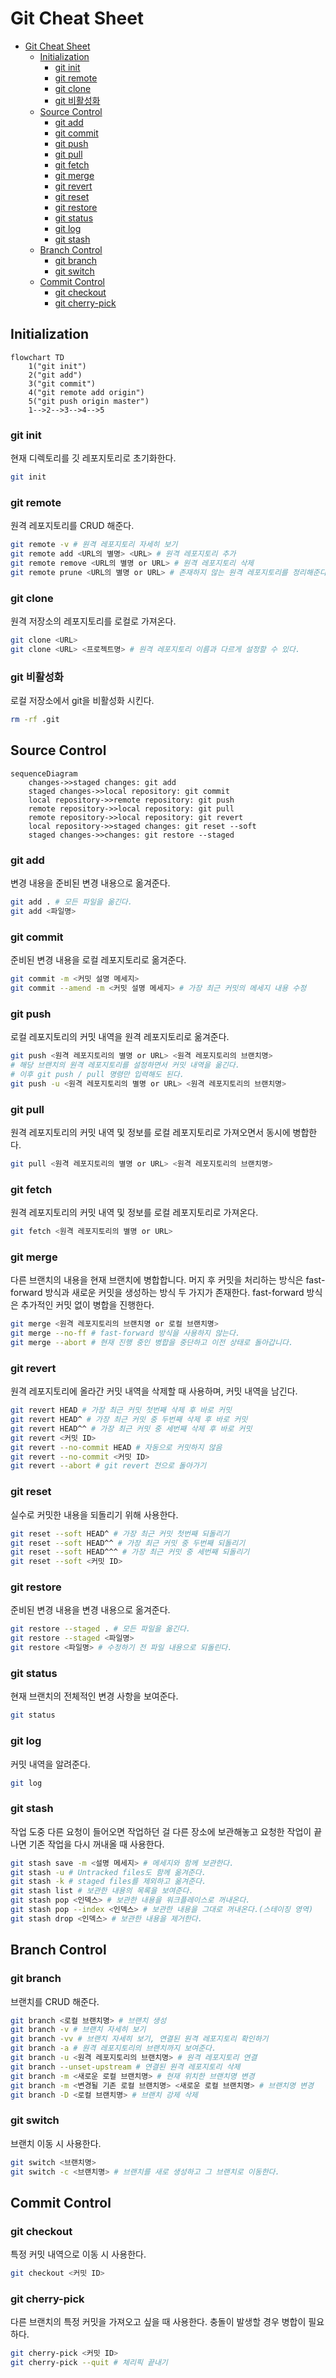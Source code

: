 # Git Cheat Sheet

- [Git Cheat Sheet](#git-cheat-sheet)
  - [Initialization](#initialization)
    - [git init](#git-init)
    - [git remote](#git-remote)
    - [git clone](#git-clone)
    - [git 비활성화](#git-비활성화)
  - [Source Control](#source-control)
    - [git add](#git-add)
    - [git commit](#git-commit)
    - [git push](#git-push)
    - [git pull](#git-pull)
    - [git fetch](#git-fetch)
    - [git merge](#git-merge)
    - [git revert](#git-revert)
    - [git reset](#git-reset)
    - [git restore](#git-restore)
    - [git status](#git-status)
    - [git log](#git-log)
    - [git stash](#git-stash)
  - [Branch Control](#branch-control)
    - [git branch](#git-branch)
    - [git switch](#git-switch)
  - [Commit Control](#commit-control)
    - [git checkout](#git-checkout)
    - [git cherry-pick](#git-cherry-pick)

## Initialization

```mermaid
flowchart TD
    1("git init")
    2("git add")
    3("git commit")
    4("git remote add origin")
    5("git push origin master")
    1-->2-->3-->4-->5
```

### git init

현재 디렉토리를 깃 레포지토리로 초기화한다.

```sh
git init
```

### git remote

원격 레포지토리를 CRUD 해준다.

```sh
git remote -v # 원격 레포지토리 자세히 보기
git remote add <URL의 별명> <URL> # 원격 레포지토리 추가
git remote remove <URL의 별명 or URL> # 원격 레포지토리 삭제
git remote prune <URL의 별명 or URL> # 존재하지 않는 원격 레포지토리를 정리해준다.
```

### git clone

원격 저장소의 레포지토리를 로컬로 가져온다.

```sh
git clone <URL>
git clone <URL> <프로젝트명> # 원격 레포지토리 이름과 다르게 설정할 수 있다.
```

### git 비활성화

로컬 저장소에서 git을 비활성화 시킨다.

```sh
rm -rf .git
```

## Source Control

```mermaid
sequenceDiagram
    changes->>staged changes: git add
    staged changes->>local repository: git commit
    local repository->>remote repository: git push
    remote repository->>local repository: git pull
    remote repository->>local repository: git revert
    local repository->>staged changes: git reset --soft
    staged changes->>changes: git restore --staged
```

### git add

변경 내용을 준비된 변경 내용으로 옮겨준다.

```sh
git add . # 모든 파일을 옮긴다.
git add <파일명>
```

### git commit

준비된 변경 내용을 로컬 레포지토리로 옮겨준다.

```sh
git commit -m <커밋 설명 메세지>
git commit --amend -m <커밋 설명 메세지> # 가장 최근 커밋의 메세지 내용 수정
```

### git push

로컬 레포지토리의 커밋 내역을 원격 레포지토리로 옮겨준다.

```sh
git push <원격 레포지토리의 별명 or URL> <원격 레포지토리의 브랜치명>
# 해당 브랜치의 원격 레포지토리를 설정하면서 커밋 내역을 옮긴다.
# 이후 git push / pull 명령만 입력해도 된다.
git push -u <원격 레포지토리의 별명 or URL> <원격 레포지토리의 브랜치명>
```

### git pull

원격 레포지토리의 커밋 내역 및 정보를 로컬 레포지토리로 가져오면서 동시에 병합한다.

```sh
git pull <원격 레포지토리의 별명 or URL> <원격 레포지토리의 브랜치명>
```

### git fetch

원격 레포지토리의 커밋 내역 및 정보를 로컬 레포지토리로 가져온다.

```sh
git fetch <원격 레포지토리의 별명 or URL>
```

### git merge

다른 브랜치의 내용을 현재 브랜치에 병합합니다.
머지 후 커밋을 처리하는 방식은 fast-forward 방식과 새로운 커밋을 생성하는 방식 두 가지가 존재한다.
fast-forward 방식은 추가적인 커밋 없이 병합을 진행한다.

```sh
git merge <원격 레포지토리의 브랜치명 or 로컬 브랜치명>
git merge --no-ff # fast-forward 방식을 사용하지 않는다.
git merge --abort # 현재 진행 중인 병합을 중단하고 이전 상태로 돌아갑니다.
```

### git revert

원격 레포지토리에 올라간 커밋 내역을 삭제할 때 사용하며, 커밋 내역을 남긴다.

```sh
git revert HEAD # 가장 최근 커밋 첫번째 삭제 후 바로 커밋
git revert HEAD^ # 가장 최근 커밋 중 두번째 삭제 후 바로 커밋
git revert HEAD^^ # 가장 최근 커밋 중 세번째 삭제 후 바로 커밋
git revert <커밋 ID>
git revert --no-commit HEAD # 자동으로 커밋하지 않음
git revert --no-commit <커밋 ID>
git revert --abort # git revert 전으로 돌아가기
```

### git reset

실수로 커밋한 내용을 되돌리기 위해 사용한다.

```sh
git reset --soft HEAD^ # 가장 최근 커밋 첫번째 되돌리기
git reset --soft HEAD^^ # 가장 최근 커밋 중 두번째 되돌리기
git reset --soft HEAD^^^ # 가장 최근 커밋 중 세번째 되돌리기
git reset --soft <커밋 ID>
```

### git restore

준비된 변경 내용을 변경 내용으로 옮겨준다.

```sh
git restore --staged . # 모든 파일을 옮긴다.
git restore --staged <파일명>
git restore <파일명> # 수정하기 전 파일 내용으로 되돌린다.
```

### git status

현재 브랜치의 전체적인 변경 사항을 보여준다.

```sh
git status
```

### git log

커밋 내역을 알려준다.

```sh
git log
```

### git stash

작업 도중 다른 요청이 들어오면 작업하던 걸 다른 장소에 보관해놓고 요청한 작업이 끝나면 기존 작업을 다시 꺼내올 때 사용한다.

```sh
git stash save -m <설명 메세지> # 메세지와 함께 보관한다.
git stash -u # Untracked files도 함께 옮겨준다.
git stash -k # staged files를 제외하고 옮겨준다.
git stash list # 보관한 내용의 목록을 보여준다.
git stash pop <인덱스> # 보관한 내용을 워크플레이스로 꺼내온다.
git stash pop --index <인덱스> # 보관한 내용을 그대로 꺼내온다.(스테이징 영역)
git stash drop <인덱스> # 보관한 내용을 제거한다.
```

## Branch Control

### git branch

브랜치를 CRUD 해준다.

```sh
git branch <로컬 브랜치명> # 브랜치 생성
git branch -v # 브랜치 자세히 보기
git branch -vv # 브랜치 자세히 보기, 연결된 원격 레포지토리 확인하기
git branch -a # 원격 레포지토리의 브랜치까지 보여준다.
git branch -u <원격 레포지토리의 브랜치명> # 원격 레포지토리 연결
git branch --unset-upstream # 연결된 원격 레포지토리 삭제
git branch -m <새로운 로컬 브랜치명> # 현재 위치한 브랜치명 변경
git branch -m <변경될 기존 로컬 브랜치명> <새로운 로컬 브랜치명> # 브랜치명 변경
git branch -D <로컬 브랜치명> # 브랜치 강제 삭제
```

### git switch

브랜치 이동 시 사용한다.

```sh
git switch <브랜치명>
git switch -c <브랜치명> # 브랜치를 새로 생성하고 그 브랜치로 이동한다.
```

## Commit Control

### git checkout

특정 커밋 내역으로 이동 시 사용한다.

```sh
git checkout <커밋 ID>
```

### git cherry-pick

다른 브랜치의 특정 커밋을 가져오고 싶을 때 사용한다. 충돌이 발생할 경우 병합이 필요하다.

```sh
git cherry-pick <커밋 ID>
git cherry-pick --quit # 체리픽 끝내기
```
